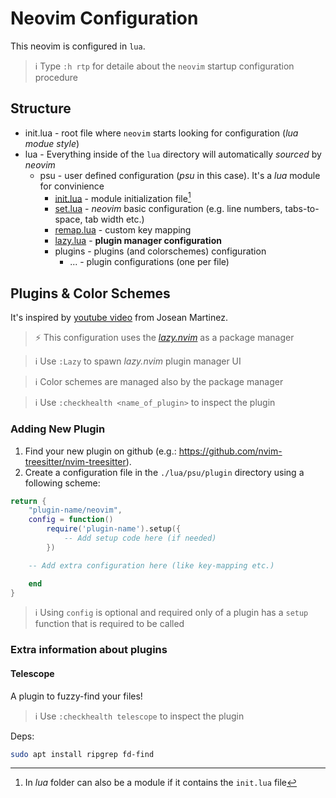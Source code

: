 # Neovim Configuration

This neovim is configured in `lua`.

> ℹ️  Type `:h rtp` for detaile about the `neovim` startup configuration procedure

## Structure

- init.lua - root file where `neovim` starts looking for configuration (*lua modue style*)
- lua - Everything inside of the `lua` directory will automatically *sourced* by *neovim* 
    - psu - user defined configuration (*psu* in this case). It's a *lua* module for convinience
        - [init.lua](./lua/psu/init.lua) - module initialization file[^1]
        - [set.lua](./lua/psu/set.lua) - *neovim* basic configuration (e.g. line numbers, tabs-to-space, tab width etc.)
        - [remap.lua](./lua/psu/remap.lua) - custom key mapping
        - [lazy.lua](./lua/psu/lazy.lua) - **plugin manager configuration**
        - plugins - plugins (and colorschemes) configuration
            - ... - plugin configurations (one per file)

## Plugins & Color Schemes

It's inspired by [youtube video](https://youtu.be/6mxWayq-s9I?si=wi8LI_XdteKljoIE) from Josean Martinez.

> ⚡ This configuration uses the [*lazy.nvim*](https://github.com/folke/lazy.nvim) as a package manager

> ℹ️  Use `:Lazy` to spawn *lazy.nvim* plugin manager UI

> ℹ️  Color schemes are managed also by the package manager

> ℹ️  Use `:checkhealth <name_of_plugin>` to inspect the plugin

### Adding New Plugin

1. Find your new plugin on github (e.g.: https://github.com/nvim-treesitter/nvim-treesitter).
1. Create a configuration file in the `./lua/psu/plugin` directory using a following scheme:

```lua
return {
    "plugin-name/neovim",
    config = function() 
        require('plugin-name').setup({
            -- Add setup code here (if needed)
        })

    -- Add extra configuration here (like key-mapping etc.)

    end
}
```

> ℹ️  Using `config` is optional and required only of a plugin has a `setup` function that is required to be called

### Extra information about plugins

#### Telescope

A plugin to fuzzy-find your files!

> ℹ️  Use `:checkhealth telescope` to inspect the plugin

Deps:

```sh
sudo apt install ripgrep fd-find
```

[^1]: In *lua* folder can also be a module if it contains the `init.lua` file

